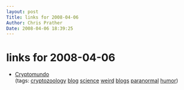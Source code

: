 ```yaml
---
layout: post
Title: links for 2008-04-06  
Author: Chris Prather
Date: 2008-04-06 18:39:25
---
```


# links for 2008-04-06
<ul class="delicious">
	<li>
		<div class="delicious-link"><a href="http://www.cryptomundo.com/">Cryptomundo</a></div>
		<div class="delicious-tags">(tags: <a href="http://del.icio.us/perigrin/cryptozoology">cryptozoology</a> <a href="http://del.icio.us/perigrin/blog">blog</a> <a href="http://del.icio.us/perigrin/science">science</a> <a href="http://del.icio.us/perigrin/weird">weird</a> <a href="http://del.icio.us/perigrin/blogs">blogs</a> <a href="http://del.icio.us/perigrin/paranormal">paranormal</a> <a href="http://del.icio.us/perigrin/humor">humor</a>)</div>
	</li>
</ul>

